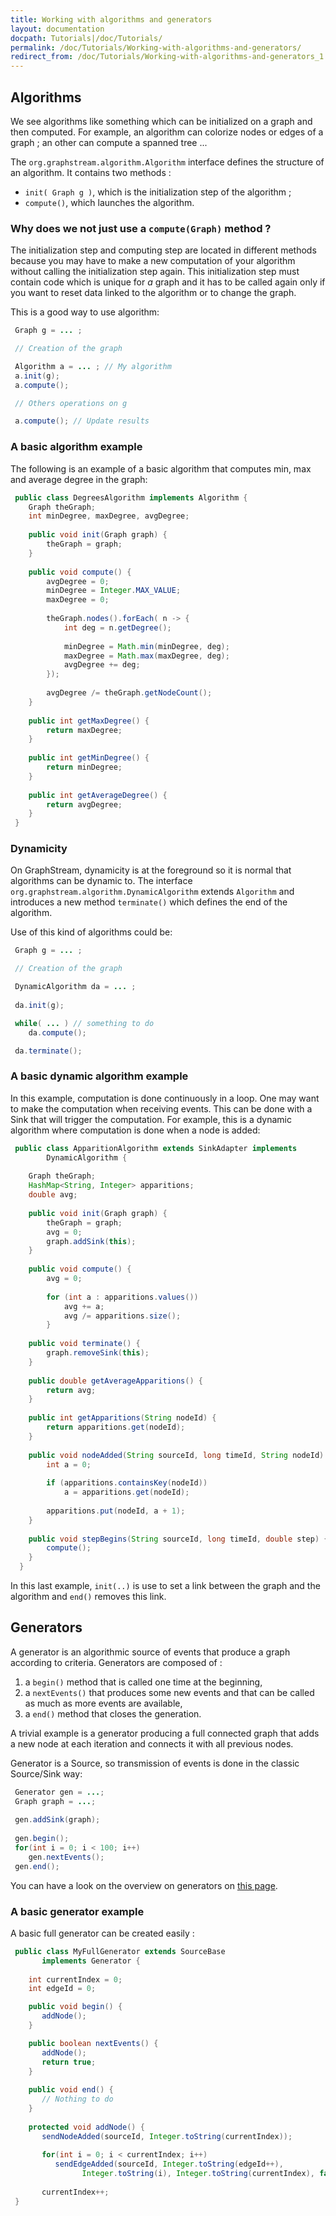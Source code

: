 ```yaml
---
title: Working with algorithms and generators
layout: documentation
docpath: Tutorials|/doc/Tutorials/
permalink: /doc/Tutorials/Working-with-algorithms-and-generators/
redirect_from: /doc/Tutorials/Working-with-algorithms-and-generators_1.0/
---
```


## Algorithms

We see algorithms like something which can be initialized on a graph and then
computed. For example, an algorithm can colorize nodes or edges of a graph ; an
other can compute a spanned tree ...

The ``org.graphstream.algorithm.Algorithm`` interface defines the structure of
an algorithm. It contains two methods :

* ``init( Graph g )``, which is the initialization step of the algorithm ;
* ``compute()``, which launches the algorithm.

### Why does we not just use a ``compute(Graph)`` method ?

The initialization step and computing step are located in different methods
because you may have to make a new computation of your algorithm without
calling the initialization step again. This initialization step must contain code
which is unique for *a* graph and it has to be called again only if you want to reset
data linked to the algorithm or to change the graph.

This is a good way to use algorithm:

```java
 Graph g = ... ;

 // Creation of the graph

 Algorithm a = ... ; // My algorithm
 a.init(g);
 a.compute();

 // Others operations on g

 a.compute(); // Update results
```

### A basic algorithm example

The following is an example of a basic algorithm that computes min,
max and average degree in the graph:

```java
 public class DegreesAlgorithm implements Algorithm {
    Graph theGraph;
    int minDegree, maxDegree, avgDegree;
  
    public void init(Graph graph) {
        theGraph = graph;
    }
  
    public void compute() {
        avgDegree = 0;
        minDegree = Integer.MAX_VALUE;
        maxDegree = 0;
  
        theGraph.nodes().forEach( n -> {
 		    int deg = n.getDegree();
  
            minDegree = Math.min(minDegree, deg);
            maxDegree = Math.max(maxDegree, deg);
            avgDegree += deg;
        });
  
        avgDegree /= theGraph.getNodeCount();
    }
  
    public int getMaxDegree() {
        return maxDegree;
    }
  
    public int getMinDegree() {
        return minDegree;
    }
  
    public int getAverageDegree() {
        return avgDegree;
    }
 }
```


### Dynamicity

On GraphStream, dynamicity is at the foreground so it is normal that algorithms
can be dynamic to. The interface ``org.graphstream.algorithm.DynamicAlgorithm``
extends ``Algorithm`` and introduces a new method ``terminate()`` which defines
the end of the algorithm.

Use of this kind of algorithms could be:

```java
 Graph g = ... ;

 // Creation of the graph

 DynamicAlgorithm da = ... ;
 
 da.init(g);

 while( ... ) // something to do
 	da.compute();

 da.terminate();
```


### A basic dynamic algorithm example

In this example, computation is done continuously in a loop. One may want to
make the computation when receiving events. This can be done with a Sink that
will trigger the computation. For example, this is a dynamic algorithm where
computation is done when a node is added:

```java
 public class ApparitionAlgorithm extends SinkAdapter implements
 		DynamicAlgorithm {
 
    Graph theGraph;
    HashMap<String, Integer> apparitions;
    double avg;
  
    public void init(Graph graph) {
        theGraph = graph;
        avg = 0;
        graph.addSink(this);
    }
  
    public void compute() {
        avg = 0;
  
        for (int a : apparitions.values())
            avg += a;
            avg /= apparitions.size();
        }
  
    public void terminate() {
        graph.removeSink(this);
    }
  
    public double getAverageApparitions() {
        return avg;
    }
  
    public int getApparitions(String nodeId) {
        return apparitions.get(nodeId);
    }
  
    public void nodeAdded(String sourceId, long timeId, String nodeId) {
        int a = 0;
  
        if (apparitions.containsKey(nodeId))
            a = apparitions.get(nodeId);
  
        apparitions.put(nodeId, a + 1);
    }
  
    public void stepBegins(String sourceId, long timeId, double step) {
        compute();
    }
  }
```

In this last example, ``init(..)`` is use to set a link between the graph and
the algorithm and ``end()`` removes this link.


## Generators

A generator is an algorithmic source of events that produce a graph according to
criteria. Generators are composed of :

1. a ``begin()`` method that is called one time at the beginning,
2. a ``nextEvents()`` that produces some new events and that can be called as much
   as more events are available,
3. a ``end()`` method that closes the generation.

A trivial example is a generator producing a full connected graph that adds a new
node at each iteration and connects it with all previous nodes.

Generator is a Source, so transmission of events is done in the classic Source/Sink
way:

```java
 Generator gen = ...;
 Graph graph = ...;
 
 gen.addSink(graph);
 
 gen.begin();
 for(int i = 0; i < 100; i++)
    gen.nextEvents();
 gen.end();
```

You can have a look on the overview on generators on
[this page](/doc/Generators/Overview-of-generators_1.0/).


### A basic generator example

A basic full generator can be created easily :

```java
 public class MyFullGenerator extends SourceBase
       implements Generator {
 
    int currentIndex = 0;
    int edgeId = 0;

    public void begin() {
       addNode();
    }

    public boolean nextEvents() {
       addNode();
       return true;
    }
 
    public void end() {
       // Nothing to do
    }
 
    protected void addNode() {
       sendNodeAdded(sourceId, Integer.toString(currentIndex));
 
       for(int i = 0; i < currentIndex; i++)
          sendEdgeAdded(sourceId, Integer.toString(edgeId++),
                Integer.toString(i), Integer.toString(currentIndex), false);
 
       currentIndex++;
 }
```
